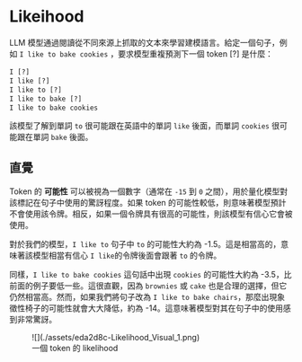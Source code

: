 # Likeihood

LLM 模型通過閱讀從不同來源上抓取的文本來學習建模語言。給定一個句子，例如 `I like to bake cookies` ，要求模型重複預測下一個 token [?] 是什麼：

```console
I [?]
I like [?]
I like to [?]
I like to bake [?]
I like to bake cookies
```

該模型了解到單詞 `to` 很可能跟在英語中的單詞 `like` 後面，而單詞 `cookies` 很可能跟在單詞 `bake` 後面。

## 直覺

Token 的 **可能性** 可以被視為一個數字（通常在 `-15` 到 `0` 之間），用於量化模型對該標記在句子中使用的驚訝程度。如果 token 的可能性較低，則意味著模型預計不會使用該令牌。相反，如果一個令牌具有很高的可能性，則該模型有信心它會被使用。

對於我們的模型，`I like to` 句子中 `to` 的可能性大約為 -1.5。這是相當高的，意味著該模型相當有信心 `I like`的令牌後面會跟著 `to` 的令牌。

同樣，`I like to bake cookies` 這句話中出現 `cookies` 的可能性大約為 -3.5，比前面的例子要低一些。這很直觀，因為 `brownies` 或 `cake` 也是合理的選擇，但它仍然相當高。然而，如果我們將句子改為 `I like to bake chairs`，那麼出現象徵性椅子的可能性就會大大降低，約為 -14。這意味著模型對其在句子中的使用感到非常驚訝。

<figure markdown>
  ![](./assets/eda2d8c-Likelihood_Visual_1.png)
  <figcaption>一個 token 的 likelihood</figcaption>
</figure>


